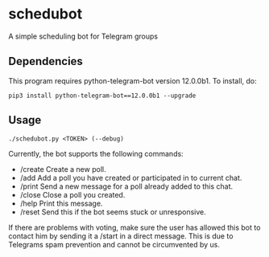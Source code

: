 # schedubot
A simple scheduling bot for Telegram groups

## Dependencies
This program requires python-telegram-bot version 12.0.0b1. To install, do:
```
pip3 install python-telegram-bot==12.0.0b1 --upgrade
```
## Usage
```
./schedubot.py <TOKEN> (--debug)
```

Currently, the bot supports the following commands:

- /create Create a new poll.
- /add Add a poll you have created or participated in to current chat.
- /print Send a new message for a poll already added to this chat.
- /close Close a poll you created.
- /help Print this message.
- /reset Send this if the bot seems stuck or unresponsive.

If there are problems with voting, make sure the user has allowed this bot to contact him by sending it a /start in a direct message. This is due to Telegrams spam prevention and cannot be circumvented by us.